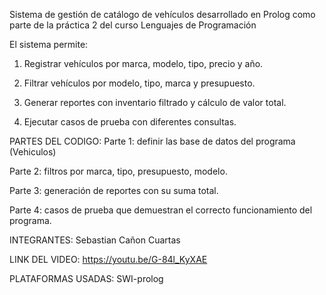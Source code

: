 Sistema de gestión de catálogo de vehículos desarrollado en Prolog como parte de la práctica 2 del curso Lenguajes de Programación

El sistema permite:

1. Registrar vehículos por marca, modelo, tipo, precio y año.

2. Filtrar vehículos por modelo, tipo, marca y presupuesto.

3. Generar reportes con inventario filtrado y cálculo de valor total.

4. Ejecutar casos de prueba con diferentes consultas.

PARTES DEL CODIGO:
Parte 1: definir las base de datos del programa (Vehiculos)

Parte 2: filtros por marca, tipo, presupuesto, modelo.

Parte 3: generación de reportes con su suma total.

Parte 4: casos de prueba que demuestran el correcto funcionamiento del programa.

INTEGRANTES: Sebastian Cañon Cuartas

LINK DEL VIDEO: https://youtu.be/G-84l_KyXAE

PLATAFORMAS USADAS: SWI-prolog
